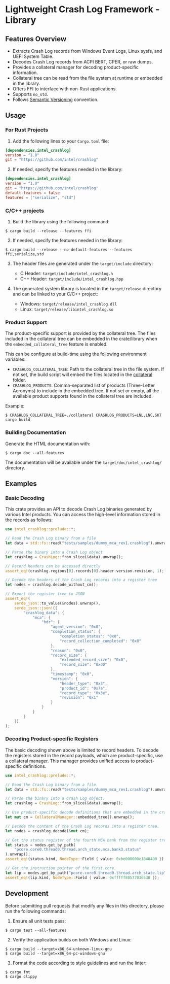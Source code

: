 # Lightweight Crash Log Framework - Library

## Features Overview

- Extracts Crash Log records from Windows Event Logs, Linux sysfs, and UEFI
  System Table.
- Decodes Crash Log records from ACPI BERT, CPER, or raw dumps.
- Provides a collateral manager for decoding product-specific information.
- Collateral tree can be read from the file system at runtime or embedded in
  the library.
- Offers FFI to interface with non-Rust applications.
- Supports `no_std`.
- Follows [Semantic Versioning](https://semver.org/) convention.

## Usage

### For Rust Projects

1. Add the following lines to your `Cargo.toml` file:

  ```toml
  [dependencies.intel_crashlog]
  version = "1.0"
  git = "https://github.com/intel/crashlog"
  ```

2. If needed, specify the features needed in the library:

  ```toml
  [dependencies.intel_crashlog]
  version = "1.0"
  git = "https://github.com/intel/crashlog"
  default-features = false
  features = ["serialize", "std"]
  ```

### C/C++ projects

1. Build the library using the following command:

  ```
  $ cargo build --release --features ffi
  ```

2. If needed, specify the features needed in the library:

  ```
  $ cargo build --release --no-default-features --features ffi,serialize,std
  ```

3. The header files are generated under the `target/include` directory:

    - C Header: `target/include/intel_crashlog.h`
    - C++ Header: `target/include/intel_crashlog.hpp`

4. The generated system library is located in the `target/release` directory
   and can be linked to your C/C++ project:

    - Windows: `target/release/intel_crashlog.dll`
    - Linux: `target/release/libintel_crashlog.so`

### Product Support

The product-specific support is provided by the collateral tree.
The files included in the collateral tree can be embedded in the crate/library
when the `embedded_collateral_tree` feature is enabled.

This can be configure at build-time using the following environment variables:

- `CRASHLOG_COLLATERAL_TREE`: Path to the collateral tree in the file system.
  If not set, the build script will embed the files located in the
  [collateral](collateral) folder.
- `CRASHLOG_PRODUCTS`: Comma-separated list of products (Three-Letter Acronyms)
  to include in the embedded tree. If not set or empty, all the available
  product supports found in the collateral tree are included.

Example:

```
$ CRASHLOG_COLLATERAL_TREE=./collateral CRASHLOG_PRODUCTS=LNL,LNC,SKT cargo build
```

### Building Documentation

Generate the HTML documentation with:

```
$ cargo doc --all-features
```

The documentation will be available under the `target/doc/intel_crashlog/`
directory.

## Examples

### Basic Decoding

This crate provides an API to decode Crash Log binaries generated by various
Intel products. You can access the high-level information stored in the records
as follows:

```rust
use intel_crashlog::prelude::*;

// Read the Crash Log binary from a file
let data = std::fs::read("tests/samples/dummy_mca_rev1.crashlog").unwrap();

// Parse the binary into a Crash Log object
let crashlog = CrashLog::from_slice(&data).unwrap();

// Record headers can be accessed directly
assert_eq!(crashlog.regions[0].records[0].header.version.revision, 1);

// Decode the headers of the Crash Log records into a register tree
let nodes = crashlog.decode_without_cm();

// Export the register tree to JSON
assert_eq!(
    serde_json::to_value(&nodes).unwrap(),
    serde_json::json!({
        "crashlog_data": {
            "mca": {
                "hdr": {
                    "agent_version": "0x0",
                    "completion_status": {
                        "completion_status": "0x0",
                        "record_collection_completed": "0x0"
                    },
                    "reason": "0x0",
                    "record_size": {
                        "extended_record_size": "0x0",
                        "record_size": "0xd0"
                    },
                    "timestamp": "0x0",
                    "version": {
                        "header_type": "0x3",
                        "product_id": "0x7a",
                        "record_type": "0x3e",
                        "revision": "0x1"
                    }
                }
            }
        }
    })
);
```

### Decoding Product-specific Registers

The basic decoding shown above is limited to record headers. To decode the
registers stored in the record payloads, which are product-specific, use a
collateral manager. This manager provides unified access to product-specific
definitions.

```rust
use intel_crashlog::prelude::*;

// Read the Crash Log binary from a file.
let data = std::fs::read("tests/samples/dummy_mca_rev1.crashlog").unwrap();

// Parse the binary into a Crash Log object.
let crashlog = CrashLog::from_slice(&data).unwrap();

// Use product-specific decode definitions that are embedded in the crate's binary.
let mut cm = CollateralManager::embedded_tree().unwrap();

// Decode the content of the Crash Log records into a register tree.
let nodes = crashlog.decode(&mut cm);

// Get the status register of the fourth MCA bank from the register tree.
let status = nodes.get_by_path(
    "pcore.core0.thread0.thread.arch_state.mca.bank3.status"
).unwrap();
assert_eq!(status.kind, NodeType::Field { value: 0xbe000000e1840400 });

// Get the instruction pointer of the first core.
let lip = nodes.get_by_path("pcore.core0.thread0.thread.arch_state.lip").unwrap();
assert_eq!(lip.kind, NodeType::Field { value: 0xfffff80577036530 });
```

## Development

Before submitting pull requests that modify any files in this directory, please
run the following commands:

1. Ensure all unit tests pass:

  ```
  $ cargo test --all-features
  ```

2. Verify the application builds on both Windows and Linux:

  ```
  $ cargo build --target=x86_64-unknown-linux-gnu
  $ cargo build --target=x86_64-pc-windows-gnu
  ```

3. Format the code according to style guidelines and run the linter:

  ```
  $ cargo fmt
  $ cargo clippy
  ```
